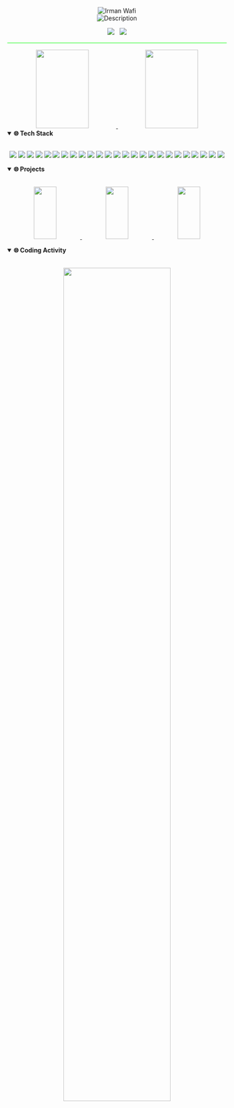 <p align="center">
  <img src="https://readme-typing-svg.demolab.com?font=Fira+Code:700&size=28&pause=1000&color=00FF00&background=000000&center=true&vCenter=true&repeat=false&width=435&lines=Irman+Wafi" alt="Irman Wafi" />
  <br/>
  <img src="https://readme-typing-svg.demolab.com?font=Fira+Code&size=14&pause=1000&color=00CC00&background=000000&center=true&vCenter=true&width=435&lines=Developer+%26+Data+Analyst+%7C+AI+LLM+%7C+Kuala+Lumpur" alt="Description" />
</p>

<div align="center">
  <!-- Connect with me! -->
  <a href="https://irmanwafi.website" style="text-decoration:none;"><img src="https://img.shields.io/badge/-Website-000000?style=for-the-badge&logo=Google-chrome&logoColor=00FF00&labelColor=000000" /></a>
  &nbsp;
  <a href="https://www.linkedin.com/in/irmanwafi/" style="text-decoration:none;"><img src="https://img.shields.io/badge/-LinkedIn-000000?style=for-the-badge&logo=linkedin&logoColor=00FF00&labelColor=000000" /></a>
</div>

<hr style="height:1px;border:none;color:#00FF00;background-color:#00FF00;margin-top:15px;margin-bottom:15px">

<!-- My GitHub journey so far... -->
<div align="center">
  <a href="https://github.com/irmanwafi">
    <img height="180em" width="49%" src="https://github-readme-streak-stats.herokuapp.com?user=irmanwafi&theme=gotham&hide_border=true&fire=00FF00&ring=00FF00&currStreakLabel=00FF00" />
    <img height="180em" width="49%" src="https://github-readme-stats.vercel.app/api/top-langs/?username=irmanwafi&theme=gotham&hide_border=true&layout=compact&title_color=00FF00&text_color=00CC00&bg_color=000000" />
  </a>
</div>

<!-- Tools I love working with -->
<details open>
  <summary><b>🌐 Tech Stack</b></summary>
  <br/>
  <p align="center">
    <!-- Languages -->
    <img src="https://img.shields.io/badge/Python-000000?style=for-the-badge&logo=python&logoColor=00FF00&labelColor=000000" />
    <img src="https://img.shields.io/badge/R-000000?style=for-the-badge&logo=r&logoColor=00FF00&labelColor=000000" />
    <img src="https://img.shields.io/badge/SQL-000000?style=for-the-badge&logo=sql&logoColor=00FF00&labelColor=000000" />
    <img src="https://img.shields.io/badge/VBA-000000?style=for-the-badge&logo=microsoft-excel&logoColor=00FF00&labelColor=000000" />
    <img src="https://img.shields.io/badge/JavaScript-000000?style=for-the-badge&logo=javascript&logoColor=00FF00&labelColor=000000" />
    <img src="https://img.shields.io/badge/HTML-000000?style=for-the-badge&logo=html5&logoColor=00FF00&labelColor=000000" />
    <img src="https://img.shields.io/badge/CSS-000000?style=for-the-badge&logo=css3&logoColor=00FF00&labelColor=000000" />
    <!-- Databases -->
    <img src="https://img.shields.io/badge/MySQL-000000?style=for-the-badge&logo=mysql&logoColor=00FF00&labelColor=000000" />
    <img src="https://img.shields.io/badge/PostgreSQL-000000?style=for-the-badge&logo=postgresql&logoColor=00FF00&labelColor=000000" />
    <img src="https://img.shields.io/badge/MongoDB-000000?style=for-the-badge&logo=mongodb&logoColor=00FF00&labelColor=000000" />
    <!-- Frameworks -->
    <img src="https://img.shields.io/badge/Svelte-000000?style=for-the-badge&logo=svelte&logoColor=00FF00&labelColor=000000" />
    <img src="https://img.shields.io/badge/scikit--learn-000000?style=for-the-badge&logo=scikit-learn&logoColor=00FF00&labelColor=000000" />
    <img src="https://img.shields.io/badge/Tailwind-000000?style=for-the-badge&logo=tailwind-css&logoColor=00FF00&labelColor=000000" />
    <!-- Platforms & Services -->
    <img src="https://img.shields.io/badge/Cloudflare-000000?style=for-the-badge&logo=cloudflare&logoColor=00FF00&labelColor=000000" />
    <img src="https://img.shields.io/badge/Supabase-000000?style=for-the-badge&logo=supabase&logoColor=00FF00&labelColor=000000" />
    <img src="https://img.shields.io/badge/Docker-000000?style=for-the-badge&logo=docker&logoColor=00FF00&labelColor=000000" />
    <img src="https://img.shields.io/badge/Power_BI-000000?style=for-the-badge&logo=power-bi&logoColor=00FF00&labelColor=000000" />
    <img src="https://img.shields.io/badge/Metabase-000000?style=for-the-badge&logo=metabase&logoColor=00FF00&labelColor=000000" />
    <img src="https://img.shields.io/badge/Ollama-000000?style=for-the-badge&logo=llama&logoColor=00FF00&labelColor=000000" />
    <!-- Tools -->
    <img src="https://img.shields.io/badge/GitHub-000000?style=for-the-badge&logo=github&logoColor=00FF00&labelColor=000000" />
    <img src="https://img.shields.io/badge/GitLab-000000?style=for-the-badge&logo=gitlab&logoColor=00FF00&labelColor=000000" />
    <img src="https://img.shields.io/badge/VS_Code-000000?style=for-the-badge&logo=visual-studio-code&logoColor=00FF00&labelColor=000000" />
    <img src="https://img.shields.io/badge/Figma-000000?style=for-the-badge&logo=figma&logoColor=00FF00&labelColor=000000" />
    <img src="https://img.shields.io/badge/Obsidian-000000?style=for-the-badge&logo=obsidian&logoColor=00FF00&labelColor=000000" />
    <img src="https://img.shields.io/badge/DBeaver-000000?style=for-the-badge&logo=dbeaver&logoColor=00FF00&labelColor=000000" />
  </p>
</details>

<!-- Stuff I've built that I'm proud of -->
<details open>
  <summary><b>🌐 Projects</b></summary>
  <br/>
  <p align="center">    <a href="https://github.com/irmanwafi/irman-portfolio">
      <img width="32%" height="120px" src="https://github-readme-stats.vercel.app/api/pin/?username=irmanwafi&repo=irman-portfolio&theme=gotham&hide_border=true&title_color=00FF00&icon_color=00FF00&text_color=00CC00&bg_color=000000" />
    </a>
    <a href="https://github.com/irmanwafi/fastpoll-llm">
      <img width="32%" height="120px" src="https://github-readme-stats.vercel.app/api/pin/?username=irmanwafi&repo=fastpoll-llm&theme=gotham&hide_border=true&title_color=00FF00&icon_color=00FF00&text_color=00CC00&bg_color=000000" />
    </a>
    <a href="https://github.com/irmanwafi/xmind">
      <img width="32%" height="120px" src="https://github-readme-stats.vercel.app/api/pin/?username=irmanwafi&repo=xmind&theme=gotham&hide_border=true&title_color=00FF00&icon_color=00FF00&text_color=00CC00&bg_color=000000" />
    </a>
  </p>
</details>

<!-- When I'm in the zone -->
<details open>
  <summary><b>🌐 Coding Activity</b></summary>
  <br/>
  <p align="center">
    <img width="70%" src="https://github-readme-stats.vercel.app/api/wakatime?username=irmandev&theme=gotham&hide_border=true&title_color=00FF00&icon_color=00FF00&text_color=00CC00&bg_color=000000&layout=compact" />
  </p>
</details>
